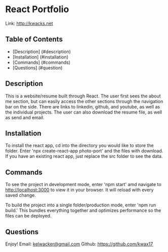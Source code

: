 # React Portfolio
Link: http://kwacks.net

## Table of Contents
- [Description] (#description)
- [Installation] (#installation)
- [Commands] (#commands)
- [Questions] (#question)

## Description

This is a website/resume built through React.  The user first sees the about me section, but can easily access the other sections through the navigation bar on the side.  There are links to linkedin, github, and youtube, as well as the individual projects.  The user can also download the resume file, as well as send and email.

## Installation

To install the react app, cd into the directory you would like to store the folder.  Enter 'npx create-react-app photo-port' and the files with download.  If you have an existing react app, just replace the src folder to see the data.  

## Commands

To see the project in development mode, enter 'npm start' amd navigate to [http://localhost:3000](http://localhost:3000) to view it in your browser. It will reload with every saved change.

To build the project into a single folder/production mode, enter 'npm run build.'  This bundles everything together and optimizes performance so the files can be deployed.

## Questions
Enjoy!
Email: kelwacker@gmail.com
Github: https://github.com/kwax17